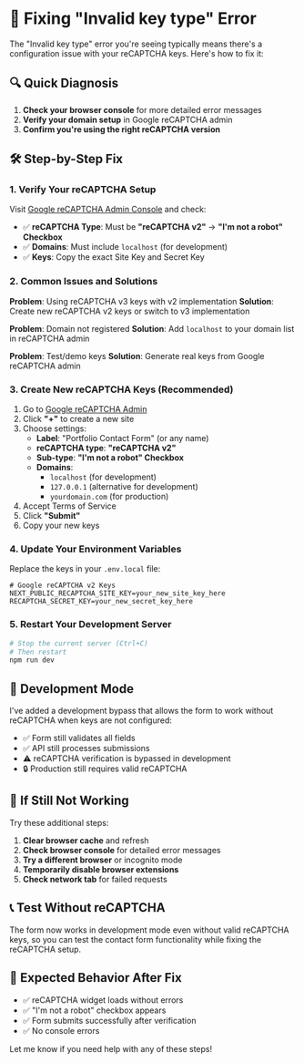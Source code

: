 # 🔧 Fixing "Invalid key type" Error

The "Invalid key type" error you're seeing typically means there's a configuration issue with your reCAPTCHA keys. Here's how to fix it:

## 🔍 Quick Diagnosis

1. **Check your browser console** for more detailed error messages
2. **Verify your domain setup** in Google reCAPTCHA admin
3. **Confirm you're using the right reCAPTCHA version**

## 🛠️ Step-by-Step Fix

### 1. Verify Your reCAPTCHA Setup

Visit [Google reCAPTCHA Admin Console](https://www.google.com/recaptcha/admin) and check:

- ✅ **reCAPTCHA Type**: Must be **"reCAPTCHA v2"** → **"I'm not a robot" Checkbox**
- ✅ **Domains**: Must include `localhost` (for development)
- ✅ **Keys**: Copy the exact Site Key and Secret Key

### 2. Common Issues and Solutions

**Problem**: Using reCAPTCHA v3 keys with v2 implementation
**Solution**: Create new reCAPTCHA v2 keys or switch to v3 implementation

**Problem**: Domain not registered
**Solution**: Add `localhost` to your domain list in reCAPTCHA admin

**Problem**: Test/demo keys
**Solution**: Generate real keys from Google reCAPTCHA admin

### 3. Create New reCAPTCHA Keys (Recommended)

1. Go to [Google reCAPTCHA Admin](https://www.google.com/recaptcha/admin)
2. Click **"+"** to create a new site
3. Choose settings:
   - **Label**: "Portfolio Contact Form" (or any name)
   - **reCAPTCHA type**: **"reCAPTCHA v2"**
   - **Sub-type**: **"I'm not a robot" Checkbox**
   - **Domains**:
     - `localhost` (for development)
     - `127.0.0.1` (alternative for development)
     - `yourdomain.com` (for production)
4. Accept Terms of Service
5. Click **"Submit"**
6. Copy your new keys

### 4. Update Your Environment Variables

Replace the keys in your `.env.local` file:

```env
# Google reCAPTCHA v2 Keys
NEXT_PUBLIC_RECAPTCHA_SITE_KEY=your_new_site_key_here
RECAPTCHA_SECRET_KEY=your_new_secret_key_here
```

### 5. Restart Your Development Server

```bash
# Stop the current server (Ctrl+C)
# Then restart
npm run dev
```

## 🧪 Development Mode

I've added a development bypass that allows the form to work without reCAPTCHA when keys are not configured:

- ✅ Form still validates all fields
- ✅ API still processes submissions
- ⚠️ reCAPTCHA verification is bypassed in development
- 🔒 Production still requires valid reCAPTCHA

## 🚨 If Still Not Working

Try these additional steps:

1. **Clear browser cache** and refresh
2. **Check browser console** for detailed error messages
3. **Try a different browser** or incognito mode
4. **Temporarily disable browser extensions**
5. **Check network tab** for failed requests

## 📞 Test Without reCAPTCHA

The form now works in development mode even without valid reCAPTCHA keys, so you can test the contact form functionality while fixing the reCAPTCHA setup.

## 🎯 Expected Behavior After Fix

- ✅ reCAPTCHA widget loads without errors
- ✅ "I'm not a robot" checkbox appears
- ✅ Form submits successfully after verification
- ✅ No console errors

Let me know if you need help with any of these steps!
